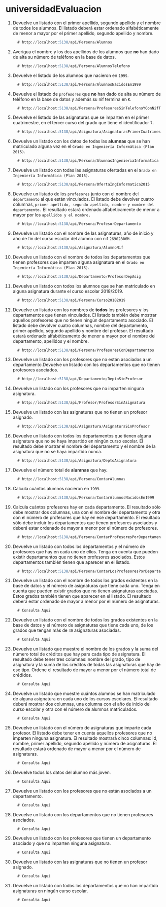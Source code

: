 # universidadEvaluacion

1. Devuelve un listado con el primer apellido, segundo apellido y el nombre de todos los alumnos. El listado deberá estar ordenado alfabéticamente de menor a mayor por el primer apellido, segundo apellido y nombre.

    ```sql
      # http://localhost:5138/api/Persona/Alumnos
    ```

2. Averigua el nombre y los dos apellidos de los alumnos que **no** han dado de alta su número de teléfono en la base de datos.

    ```sql
      # http://localhost:5138/api/Persona/AlumnosTelefono
    ```

3. Devuelve el listado de los alumnos que nacieron en `1999`.

    ```sql
      # http://localhost:5138/api/Persona/AlumnosNacidosEn1999
    ```

4. Devuelve el listado de `profesores` que **no** han dado de alta su número de teléfono en la base de datos y además su nif termina en `K`.

    ```sql
      # http://localhost:5138/api/Persona/ProfesoresSinTelefonoYConNifTerminadoEnK
    ```

5. Devuelve el listado de las asignaturas que se imparten en el primer cuatrimestre, en el tercer curso del grado que tiene el identificador `7`.

    ```sql
      # http://localhost:5138/api/Asignatura/AsignaturasPrimerCuatrimestreTercerCursoDelGrado7
    ```

6. Devuelve un listado con los datos de todas las **alumnas** que se han matriculado alguna vez en el `Grado en Ingeniería Informática (Plan 2015)`.

    ```sql
      # http://localhost:5138/api/Persona/AlumnasIngenieriaInformatica
    ```

7. Devuelve un listado con todas las asignaturas ofertadas en el `Grado en Ingeniería Informática (Plan 2015)`.

    ```sql
      # http://localhost:5138/api/Persona/OfertaIngInformatica2015
    ```

8. Devuelve un listado de los `profesores` junto con el nombre del `departamento` al que están vinculados. El listado debe devolver cuatro columnas, `primer apellido, segundo apellido, nombre y nombre del departamento.` El resultado estará ordenado alfabéticamente de menor a mayor por los `apellidos y el nombre.`

    ```sql
      # http://localhost:5138/api/Persona/ProfesorDepartamento
    ```

9. Devuelve un listado con el nombre de las asignaturas, año de inicio y año de fin del curso escolar del alumno con nif `26902806M`.

    ```sql
      # http://localhost:5138/api/Asignatura/AlumnoNif
    ```

10. Devuelve un listado con el nombre de todos los departamentos que tienen profesores que imparten alguna asignatura en el `Grado en Ingeniería Informática (Plan 2015)`.

     ```sql
       # http://localhost:5138/api/Departamento/ProfesorDepAsig
     ```

11. Devuelve un listado con todos los alumnos que se han matriculado en alguna asignatura durante el curso escolar 2018/2019.

     ```sql
       # http://localhost:5138/api/Persona/Curso20182019
     ```

12. Devuelve un listado con los nombres de **todos** los profesores y los departamentos que tienen vinculados. El listado también debe mostrar aquellos profesores que no tienen ningún departamento asociado. El listado debe devolver cuatro columnas, nombre del departamento, primer apellido, segundo apellido y nombre del profesor. El resultado estará ordenado alfabéticamente de menor a mayor por el nombre del departamento, apellidos y el nombre.

     ```sql
       # http://localhost:5138/api/Persona/ProfesoresConDepartamentos
     ```

13. Devuelve un listado con los profesores que no están asociados a un departamento.Devuelve un listado con los departamentos que no tienen profesores asociados.

     ```sql
       # http://localhost:5138/api/Departamento/DeptoSinProfesor

     ```

14. Devuelve un listado con los profesores que no imparten ninguna asignatura.

     ```sql
       # http://localhost:5138/api/Profesor/ProfesorSinAsignatura
     ```

15. Devuelve un listado con las asignaturas que no tienen un profesor asignado.

     ```sql
       # http://localhost:5138/api/Asignatura/AsignaturaSinProfesor
     ```

16. Devuelve un listado con todos los departamentos que tienen alguna asignatura que no se haya impartido en ningún curso escolar. El resultado debe mostrar el nombre del departamento y el nombre de la asignatura que no se haya impartido nunca.

     ```sql
       # http://localhost:5138/api/Asignatura/DeptoAsignatura
     ```

17. Devuelve el número total de **alumnas** que hay.

     ```sql
       # http://localhost:5138/api/Persona/ContarAlumnas
     ```

18. Calcula cuántos alumnos nacieron en `1999`.

     ```sql
       # http://localhost:5138/api/Persona/ContarAlumnosNacidosEn1999
     ```

19. Calcula cuántos profesores hay en cada departamento. El resultado sólo debe mostrar dos columnas, una con el nombre del departamento y otra con el número de profesores que hay en ese departamento. El resultado sólo debe incluir los departamentos que tienen profesores asociados y deberá estar ordenado de mayor a menor por el número de profesores.

     ```sql
       # http://localhost:5138/api/Persona/ContarProfesoresPorDepartamento
     ```

20. Devuelve un listado con todos los departamentos y el número de profesores que hay en cada uno de ellos. Tenga en cuenta que pueden existir departamentos que no tienen profesores asociados. Estos departamentos también tienen que aparecer en el listado.

     ```sql
       # http://localhost:5138/api/Persona/ContarLosProfesoresPorDepartamentos
     ```

21. Devuelve un listado con el nombre de todos los grados existentes en la base de datos y el número de asignaturas que tiene cada uno. Tenga en cuenta que pueden existir grados que no tienen asignaturas asociadas. Estos grados también tienen que aparecer en el listado. El resultado deberá estar ordenado de mayor a menor por el número de asignaturas.

     ```sql
       # Consulta Aqui
     ```

22. Devuelve un listado con el nombre de todos los grados existentes en la base de datos y el número de asignaturas que tiene cada uno, de los grados que tengan más de `40` asignaturas asociadas.

     ```sql
       # Consulta Aqui
     ```

23. Devuelve un listado que muestre el nombre de los grados y la suma del número total de créditos que hay para cada tipo de asignatura. El resultado debe tener tres columnas: nombre del grado, tipo de asignatura y la suma de los créditos de todas las asignaturas que hay de ese tipo. Ordene el resultado de mayor a menor por el número total de crédidos.

     ```sql
       # Consulta Aqui
     ```

24. Devuelve un listado que muestre cuántos alumnos se han matriculado de alguna asignatura en cada uno de los cursos escolares. El resultado deberá mostrar dos columnas, una columna con el año de inicio del curso escolar y otra con el número de alumnos matriculados.

     ```sql
       # Consulta Aqui
     ```

25. Devuelve un listado con el número de asignaturas que imparte cada profesor. El listado debe tener en cuenta aquellos profesores que no imparten ninguna asignatura. El resultado mostrará cinco columnas: id, nombre, primer apellido, segundo apellido y número de asignaturas. El resultado estará ordenado de mayor a menor por el número de asignaturas.

     ```sql
       # Consulta Aqui
     ```

26. Devuelve todos los datos del alumno más joven.

     ```sql
       # Consulta Aqui
     ```

27. Devuelve un listado con los profesores que no están asociados a un departamento.

     ```sql
       # Consulta Aqui
     ```

28. Devuelve un listado con los departamentos que no tienen profesores asociados.

     ```sql
       # Consulta Aqui
     ```

29. Devuelve un listado con los profesores que tienen un departamento asociado y que no imparten ninguna asignatura.

     ```sql
       # Consulta Aqui
     ```

30. Devuelve un listado con las asignaturas que no tienen un profesor asignado.

     ```sql
       # Consulta Aqui
     ```

31. Devuelve un listado con todos los departamentos que no han impartido asignaturas en ningún curso escolar.

     ```sql
       # Consulta Aqui
     ```
